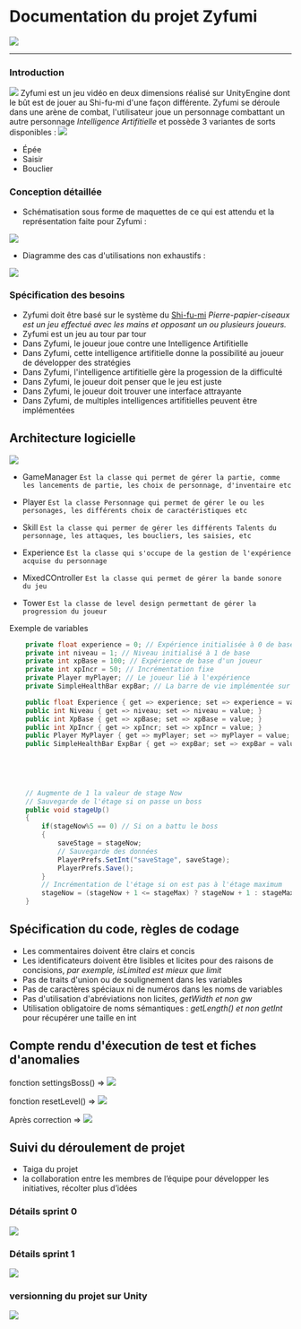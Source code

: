 # Documentation du projet Zyfumi

![](https://raw.githubusercontent.com/RaimonDylan/zifumii/master/photos/SHIFU1.jpg)



--- 




### Introduction
![](https://raw.githubusercontent.com/RaimonDylan/zifumii/master/photos/SHIFU3.jpg)
Zyfumi est un jeu vidéo en deux dimensions réalisé sur UnityEngine dont le bût est de jouer au Shi-fu-mi d'une façon différente.
Zyfumi se déroule dans une arène de combat, l'utilisateur joue un personnage combattant un autre personnage *Intelligence Artifitielle* et possède 3 variantes de sorts disponibles : 
![](https://raw.githubusercontent.com/RaimonDylan/zifumii/master/photos/SHIFU2.jpg)
* Épée
* Saisir
* Bouclier

### Conception détaillée
* Schématisation sous forme de maquettes de ce qui est attendu et la représentation faite pour Zyfumi :

![](https://raw.githubusercontent.com/RaimonDylan/zifumii/master/photos/conception.jpeg)


* Diagramme des cas d'utilisations non exhaustifs : 

![](https://raw.githubusercontent.com/RaimonDylan/zifumii/master/photos/use.png)

### Spécification des besoins
* Zyfumi doit être basé sur le système du [Shi-fu-mi](https://www.google.com) *Pierre-papier-ciseaux est un jeu effectué avec les mains et opposant un ou plusieurs joueurs.*
* Zyfumi est un jeu au tour par tour
* Dans Zyfumi, le joueur joue contre une Intelligence Artifitielle
* Dans Zyfumi, cette intelligence artifitielle donne la possibilité au joueur de développer des stratégies
* Dans Zyfumi, l'intelligence artifitielle gère la progession de la difficulté
* Dans Zyfumi, le joueur doit penser que le jeu est juste 
* Dans Zyfumi, le joueur doit trouver une interface attrayante
* Dans Zyfumi, de multiples intelligences artifitielles peuvent être implémentées

## Architecture logicielle 

![](https://raw.githubusercontent.com/RaimonDylan/zifumii/master/photos/Diagramme%20de%20classe.PNG)

* GameManager 
```Est la classe qui permet de gérer la partie, comme les lancements de partie, les choix de personnage, d'inventaire etc```
* Player
```Est la classe Personnage qui permet de gérer le ou les personages, les différents choix de caractéristiques etc```
* Skill
```Est la classe qui permer de gérer les différents Talents du personnage, les attaques, les boucliers, les saisies, etc ```
* Experience
```Est la classe qui s'occupe de la gestion de l'expérience acquise du personnage```

* MixedCOntroller
```Est la classe qui permet de gérer la bande sonore du jeu```

* Tower
```Est la classe de level design permettant de gérer la progression du joueur```




Exemple de variables 
```c#
    private float experience = 0; // Expérience initialisée à 0 de base
    private int niveau = 1; // Niveau initialisé à 1 de base
    private int xpBase = 100; // Expérience de base d'un joueur
    private int xpIncr = 50; // Incrémentation fixe
    private Player myPlayer; // Le joueur lié à l'expérience 
    private SimpleHealthBar expBar; // La barre de vie implémentée sur la scène

    public float Experience { get => experience; set => experience = value; }
    public int Niveau { get => niveau; set => niveau = value; }
    public int XpBase { get => xpBase; set => xpBase = value; }
    public int XpIncr { get => xpIncr; set => xpIncr = value; }
    public Player MyPlayer { get => myPlayer; set => myPlayer = value; }
    public SimpleHealthBar ExpBar { get => expBar; set => expBar = value; }
    
    
    

```

```c#

    // Augmente de 1 la valeur de stage Now
    // Sauvegarde de l'étage si on passe un boss
    public void stageUp()
    {
        if(stageNow%5 == 0) // Si on a battu le boss
        {
            saveStage = stageNow;
            // Sauvegarde des données 
            PlayerPrefs.SetInt("saveStage", saveStage);
            PlayerPrefs.Save();
        }
        // Incrémentation de l'étage si on est pas à l'étage maximum
        stageNow = (stageNow + 1 <= stageMax) ? stageNow + 1 : stageMax;
    }
```

## Spécification du code, règles de codage
* Les commentaires doivent être clairs et concis
* Les identificateurs doivent être lisibles et licites pour des raisons de concisions, *par exemple, isLimited est mieux que limit* 
* Pas de traits d'union ou de soulignement dans les variables
* Pas de caractères spéciaux ni de numéros dans les noms de variables 
* Pas d'utilisation d'abréviations non licites, *getWidth et non gw* 
* Utilisation obligatoire de noms sémantiques : *getLength() et non getInt* pour récupérer une taille en int

## Compte rendu d'éxecution de test et fiches d'anomalies

fonction settingsBoss() => 
![](https://raw.githubusercontent.com/RaimonDylan/zifumii/master/photos/SUCCESS.gif)

fonction resetLevel() => 
![](https://raw.githubusercontent.com/RaimonDylan/zifumii/master/photos/ERR.gif)


Après correction => 
![](https://raw.githubusercontent.com/RaimonDylan/zifumii/master/photos/SUCCESS.gif)

## Suivi du déroulement de projet
* Taiga du projet 
* la collaboration entre les membres de l’équipe pour développer les initiatives, récolter plus d’idées
### Détails sprint 0
![](https://raw.githubusercontent.com/RaimonDylan/zifumii/master/photos/Sprint0.PNG)
### Détails sprint 1
![](https://raw.githubusercontent.com/RaimonDylan/zifumii/master/photos/Sprint1.PNG)
### versionning du projet sur Unity
![](https://raw.githubusercontent.com/RaimonDylan/zifumii/master/photos/collab.PNG)
